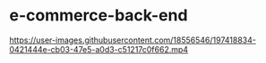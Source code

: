 # e-commerce-back-end

https://user-images.githubusercontent.com/18556546/197418834-0421444e-cb03-47e5-a0d3-c51217c0f662.mp4

